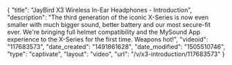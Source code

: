 {
    "title": "JayBird X3 Wireless In-Ear Headphones - Introduction",
    "description": "The third generation of the iconic X-Series is now even smaller with much bigger sound, better battery and our most secure-fit ever. We're bringing full helmet compatibility and the MySound App experience to the X-Series for the first time. Weapons hot!",
    "videoid": "117683573",
    "date_created": "1491861628",
    "date_modified": "1505510746",
    "type": "captivate",
    "layout": "video",
    "url": "\/v\/x3-introduction\/117683573"
}